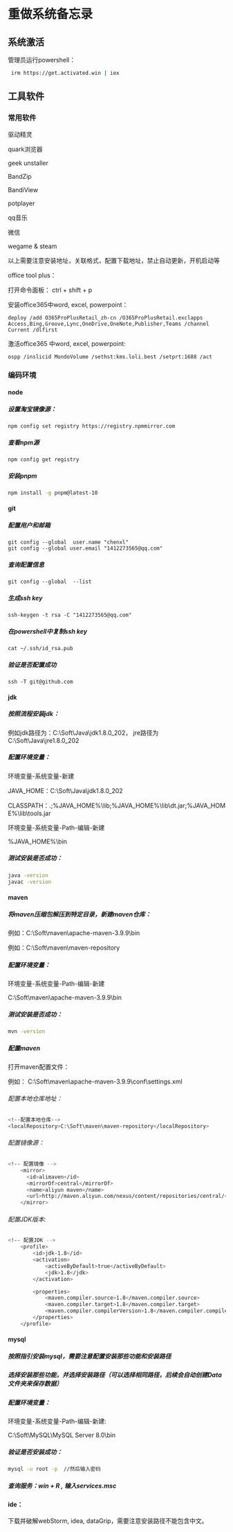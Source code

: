 # 重做系统备忘录
## 系统激活
管理员运行powershell：

```bash
 irm https://get.activated.win | iex
```

## 工具软件

### 常用软件

驱动精灵

quark浏览器

geek unstaller

BandZip

BandiView

potplayer

qq音乐

微信

wegame & steam

以上需要注意安装地址，关联格式，配置下载地址，禁止自动更新，开机启动等



office tool plus：

打开命令面板： ctrl + shift + p

安装office365中word, excel, powerpoint：

```plain
deploy /add O365ProPlusRetail_zh-cn /O365ProPlusRetail.exclapps Access,Bing,Groove,Lync,OneDrive,OneNote,Publisher,Teams /channel Current /dlfirst
```

激活office365 中word, excel, powerpoint:

```plain
ospp /inslicid MondoVolume /sethst:kms.loli.best /setprt:1688 /act
```



### 编码环境

#### node

##### 设置淘宝镜像源：

```plain
npm config set registry https://registry.npmmirror.com
```

##### 查看npm源

```plain
npm config get registry
```

##### 安装pnpm

```bash
npm install -g pnpm@latest-10
```

#### git

##### 配置用户和邮箱

```plain
git config --global  user.name "chenxl"
git config --global user.email "1412273565@qq.com"
```

##### 查询配置信息

```plain
git config --global  --list 
```

##### 生成ssh key

```plain
ssh-keygen -t rsa -C "1412273565@qq.com"
```

##### 在powershell中复制ssh key

```plain
cat ~/.ssh/id_rsa.pub
```

##### 验证是否配置成功

```plain
ssh -T git@github.com
```

#### jdk
##### 按照流程安装jdk：

例如jdk路径为：C:\Soft\Java\jdk1.8.0_202， jre路径为C:\Soft\Java\jre1.8.0_202

##### 配置环境变量：

环境变量-系统变量-新建

JAVA_HOME：C:\Soft\Java\jdk1.8.0_202

CLASSPATH：.;%JAVA_HOME%\lib;%JAVA_HOME%\lib\dt.jar;%JAVA_HOME%\lib\tools.jar

环境变量-系统变量-Path-编辑-新建

%JAVA_HOME%\bin

##### 测试安装是否成功：

```bash
java -version
javac -version
```

#### maven
##### 将maven压缩包解压到特定目录，新建maven仓库：

例如：C:\Soft\maven\apache-maven-3.9.9\bin

例如：C:\Soft\maven\maven-repository

##### 配置环境变量：

环境变量-系统变量-Path-编辑-新建

C:\Soft\maven\apache-maven-3.9.9\bin

##### 测试安装是否成功：

```bash
mvn -version
```

##### 配置maven

打开maven配置文件：

例如： C:\Soft\maven\apache-maven-3.9.9\conf\settings.xml

###### 配置本地仓库地址：

```bash
<!--配置本地仓库-->
<localRepository>C:\Soft\maven\maven-repository</localRepository>
```

###### 配置镜像源：

```bash
<!-- 配置镜像 -->
    <mirror>
      <id>alimaven</id>
      <mirrorOf>central</mirrorOf>
      <name>aliyun maven</name>
      <url>http://maven.aliyun.com/nexus/content/repositories/central/</url>
    </mirror>
```

###### 配置JDK版本:

```bash
<!-- 配置JDK -->
    <profile>
        <id>jdk-1.8</id>
        <activation>
            <activeByDefault>true</activeByDefault>
            <jdk>1.8</jdk>
        </activation>

        <properties>
            <maven.compiler.source>1.8</maven.compiler.source>
            <maven.compiler.target>1.8</maven.compiler.target>
            <maven.compiler.compilerVersion>1.8</maven.compiler.compilerVersion>
        </properties>
    </profile>
```



#### mysql

##### 按照指引安装mysql，需要注意配置安装那些功能和安装路径

##### 选择安装那些功能，并选择安装路径（可以选择相同路径，后续会自动创建Data文件夹来保存数据）

##### 配置环境变量：

环境变量-系统变量-Path-编辑-新建:

C:\Soft\MySQL\MySQL Server 8.0\bin

##### 验证是否安装成功：

```bash
mysql -u root -p  //然后输入密码
```

##### 查询服务：win + R , 输入services.msc

#### ide：
下载并破解webStorm, idea, dataGrip，需要注意安装路径不能包含中文。











